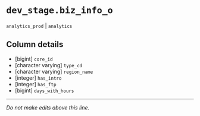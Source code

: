 # `dev_stage.biz_info_o`
`analytics_prod` | `analytics`

## Column details
* [bigint]    `core_id`
* [character varying] `type_cd`
* [character varying] `region_name`
* [integer]   `has_intro`
* [integer]   `has_ftp`
* [bigint]    `days_with_hours`

-------------------------------------------------------------------------------
*Do not make edits above this line.*
